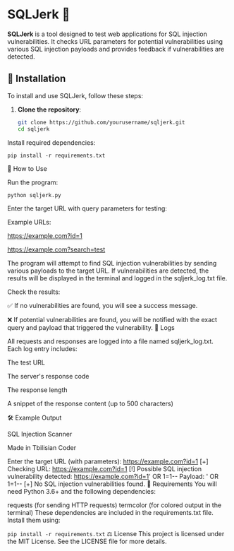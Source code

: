 # SQLJerk 🚨

**SQLJerk** is a tool designed to test web applications for SQL injection vulnerabilities. It checks URL parameters for potential vulnerabilities using various SQL injection payloads and provides feedback if vulnerabilities are detected.

## 🚀 Installation

To install and use SQLJerk, follow these steps:

1. **Clone the repository**:

   ```bash
   git clone https://github.com/yourusername/sqljerk.git
   cd sqljerk
Install required dependencies:

```pip install -r requirements.txt```

🔧 How to Use

Run the program:


```bash
python sqljerk.py
```

Enter the target URL with query parameters for testing:

Example URLs:

https://example.com?id=1

https://example.com?search=test

The program will attempt to find SQL injection vulnerabilities by sending various payloads to the target URL. If vulnerabilities are detected, the results will be displayed in the terminal and logged in the sqljerk_log.txt file.

Check the results:

✅ If no vulnerabilities are found, you will see a success message.

❌ If potential vulnerabilities are found, you will be notified with the exact query and payload that triggered the vulnerability.
📜 Logs

All requests and responses are logged into a file named sqljerk_log.txt. Each log entry includes:

The test URL

The server's response code

The response length

A snippet of the response content (up to 500 characters)

🛠 Example Output


SQL Injection Scanner

Made in Tbilisian Coder

Enter the target URL (with parameters): https://example.com?id=1
[+] Checking URL: https://example.com?id=1
[!] Possible SQL injection vulnerability detected: https://example.com?id=1' OR 1=1--
    Payload: ' OR 1=1--
[+] No SQL injection vulnerabilities found.
🔑 Requirements
You will need Python 3.6+ and the following dependencies:

requests (for sending HTTP requests)
termcolor (for colored output in the terminal)
These dependencies are included in the requirements.txt file. Install them using:

```pip install -r requirements.txt```
⚖ License
This project is licensed under the MIT License. See the LICENSE file for more details.

